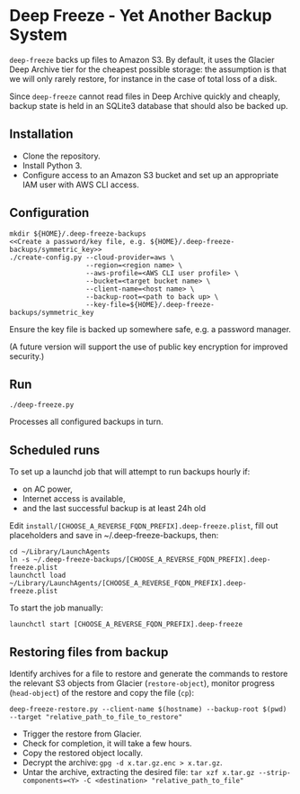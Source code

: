 # Deep Freeze - Yet Another Backup System

`deep-freeze` backs up files to Amazon S3\. By default, it uses the Glacier Deep Archive tier for the cheapest possible storage: the assumption is that we will only rarely restore, for instance in the case of total loss of a disk.

Since `deep-freeze` cannot read files in Deep Archive quickly and cheaply, backup state is held in an SQLite3 database that should also be backed up.

## Installation

- Clone the repository.
- Install Python 3.
- Configure access to an Amazon S3 bucket and set up an appropriate IAM user with AWS CLI access.

## Configuration

```shell
mkdir ${HOME}/.deep-freeze-backups
<<Create a password/key file, e.g. ${HOME}/.deep-freeze-backups/symmetric_key>>
./create-config.py --cloud-provider=aws \
                   --region=<region name> \
                   --aws-profile=<AWS CLI user profile> \
                   --bucket=<target bucket name> \
                   --client-name=<host name> \
                   --backup-root=<path to back up> \
                   --key-file=${HOME}/.deep-freeze-backups/symmetric_key
```

Ensure the key file is backed up somewhere safe, e.g. a password manager.

(A future version will support the use of public key encryption for improved security.)

## Run

```shell
./deep-freeze.py
```

Processes all configured backups in turn.

## Scheduled runs

To set up a launchd job that will attempt to run backups hourly if:

* on AC power,
* Internet access is available,
* and the last successful backup is at least 24h old

Edit `install/[CHOOSE_A_REVERSE_FQDN_PREFIX].deep-freeze.plist`, fill out placeholders and save in ~/.deep-freeze-backups, then:

```shell
cd ~/Library/LaunchAgents
ln -s ~/.deep-freeze-backups/[CHOOSE_A_REVERSE_FQDN_PREFIX].deep-freeze.plist
launchctl load ~/Library/LaunchAgents/[CHOOSE_A_REVERSE_FQDN_PREFIX].deep-freeze.plist
```

To start the job manually:

```shell
launchctl start [CHOOSE_A_REVERSE_FQDN_PREFIX].deep-freeze
```

## Restoring files from backup

Identify archives for a file to restore and generate the commands to restore the relevant S3 objects from Glacier (`restore-object`), monitor progress (`head-object`) of the restore and copy the file (`cp`):

```shell
deep-freeze-restore.py --client-name $(hostname) --backup-root $(pwd) --target "relative_path_to_file_to_restore"
```

* Trigger the restore from Glacier.
* Check for completion, it will take a few hours.
* Copy the restored object locally.
* Decrypt the archive: `gpg -d x.tar.gz.enc > x.tar.gz`.
* Untar the archive, extracting the desired file: `tar xzf x.tar.gz --strip-components=<Y> -C <destination> "relative_path_to_file"`
